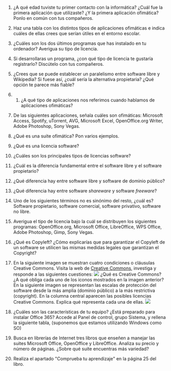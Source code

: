     

 1. ¿A qué edad tuviste tu primer contacto con la informática? ¿Cuál fue la primera aplicación que utilizaste? ¿Y la primera aplicación ofimática? Ponlo en común con tus compañeros.
 2.  Haz una tabla con los distintos tipos de aplicaciones ofimáticas e indica cuáles de ellas crees que serían útiles en el entorno escolar.
 3. ¿Cuáles son los dos últimos programas que has instalado en tu ordenador? Averigua su tipo de licencia.
 4. Si desarrollaras un programa, ¿con qué tipo de licencia te gustaría registrarlo? Discútelo con tus compañeros.
 5. ¿Crees que se puede establecer un paralelismo entre software libre y Wikipedia? Si fuese así, ¿cuál sería la alternativa propietaria? ¿Qué opción te parece más fiable?
 6. 1.  ¿A qué tipo de aplicaciones nos referimos cuando hablamos de aplicaciones ofimáticas?
 7.  De las siguientes aplicaciones, señala cuáles son ofimáticas: Microsoft Access, Spotify, uTorrent, AVG, Microsoft Excel, OpenOffice.org Writer, Adobe Photoshop, Sony Vegas.
 8.  ¿Qué es una suite ofimática? Pon varios ejemplos.
 9.  ¿Qué es una licencia software?
 10.  ¿Cuáles son los principales tipos de licencias software?
 11.  ¿Cuál es la diferencia fundamental entre el software libre y el software propietario?
 12.  ¿Qué diferencia hay entre software libre y software de dominio público?
 13.  ¿Qué diferencia hay entre software  _shareware_  y software  _freeware_?
 14.  Uno de los siguientes términos no es sinónimo del resto, ¿cuál es? Software propietario, software comercial, software privativo, software no libre.
 15.  Averigua el tipo de licencia bajo la cuál se distribuyen los siguientes programas: OpenOffice.org, Microsoft Office, LibreOffice, WPS Office, Adobe Photoshop, Gimp, Sony Vegas.
 16.  ¿Qué es Copyleft? ¿Cómo explicarías que para garantizar el Copyleft de un software se utilicen las mismas medidas legales que garantizan el Copyright?
 17.  En la siguiente imagen se muestran cuatro condiciones o cláusulas Creative Commons. Visita la web de  [Creative Commons](https://es.creativecommons.org/), investiga y responde a las siguientes cuestiones:
![](https://redstarwebdevelopment.com/wp-content/uploads/2015/03/creative-commons.jpg)
¿Qué es Creative Commons? ¿A qué obliga cada uno de los iconos mostrados en la imagen anterior? En la siguiente imagen se representan las escalas de protección del software desde la más amplia (dominio público) a la más restrictiva (copyright). En la columna central aparecen las posibles licencias Creative Commons. Explica qué representa cada una de ellas.
![](https://upload.wikimedia.org/wikipedia/commons/thumb/e/e9/Creative_Commons_Semaforoa.svg/350px-Creative_Commons_Semaforoa.svg.png)

 18. ¿Cuáles son las características de tu equipo? ¿Está preparado para instalar Office 365? Accede al Panel de control, grupo Sistema, y rellena la siguiente tabla, (suponemos que estamos utilizando Windows como SO)
 
 

 19.  Busca en librerías de Internet tres libros que enseñen a manejar las suites Microsoft Office, OpenOffice y LibreOffice. Analiza su precio y número de páginas. ¿Sobre qué suite encuentras más variedad?
 20. Realiza el apartado "Comprueba tu aprendizaje" en la página 25 del libro.

<!--stackedit_data:
eyJoaXN0b3J5IjpbNTQwOTA1MzAsLTE5MzAwMTY3MjZdfQ==
-->